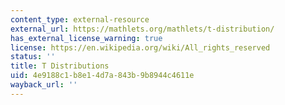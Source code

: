 ```yaml
---
content_type: external-resource
external_url: https://mathlets.org/mathlets/t-distribution/
has_external_license_warning: true
license: https://en.wikipedia.org/wiki/All_rights_reserved
status: ''
title: T Distributions
uid: 4e9188c1-b8e1-4d7a-843b-9b8944c4611e
wayback_url: ''
---
```

